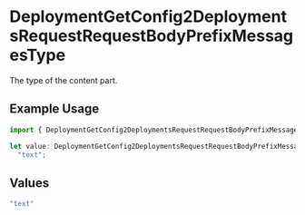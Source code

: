 # DeploymentGetConfig2DeploymentsRequestRequestBodyPrefixMessagesType

The type of the content part.

## Example Usage

```typescript
import { DeploymentGetConfig2DeploymentsRequestRequestBodyPrefixMessagesType } from "@orq-ai/node/models/operations";

let value: DeploymentGetConfig2DeploymentsRequestRequestBodyPrefixMessagesType =
  "text";
```

## Values

```typescript
"text"
```